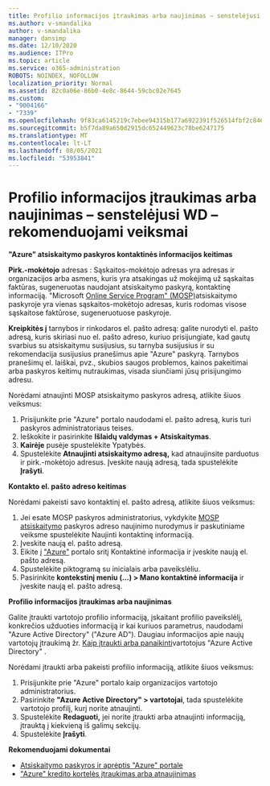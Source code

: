 ```yaml
---
title: Profilio informacijos įtraukimas arba naujinimas – senstelėjusi WD – rekomenduojami veiksmai
ms.author: v-smandalika
author: v-smandalika
manager: dansimp
ms.date: 12/10/2020
ms.audience: ITPro
ms.topic: article
ms.service: o365-administration
ROBOTS: NOINDEX, NOFOLLOW
localization_priority: Normal
ms.assetid: 82c0a06e-86b0-4e8c-8644-59cbc02e7645
ms.custom:
- "9004166"
- "7339"
ms.openlocfilehash: 9f83ca6145219c7ebee94315b177a6922391f526514fbf2c846f9a26a44228ba
ms.sourcegitcommit: b5f7da89a650d2915dc652449623c78be6247175
ms.translationtype: MT
ms.contentlocale: lt-LT
ms.lasthandoff: 08/05/2021
ms.locfileid: "53953841"
---
```

# <a name="add-or-update-profile-information---legacy-wd---recommended-steps"></a>Profilio informacijos įtraukimas arba naujinimas – senstelėjusi WD – rekomenduojami veiksmai

**"Azure" atsiskaitymo paskyros kontaktinės informacijos keitimas**

**Pirk.-mokėtojo** adresas : Sąskaitos-mokėtojo adresas yra adresas ir organizacijos arba asmens, kuris yra atsakingas už mokėjimą už sąskaitas faktūras, sugeneruotas naudojant atsiskaitymo paskyrą, kontaktinę informaciją. "Microsoft [Online Service Program" (MOSP)](https://docs.microsoft.com/azure/cost-management-billing/manage/change-azure-account-profile#update-an-mosp-billing-account-address)atsiskaitymo paskyroje yra vienas sąskaitos-mokėtojo adresas, kuris rodomas visose sąskaitose faktūrose, sugeneruotuose paskyroje.

**Kreipkitės į** tarnybos ir rinkodaros el. pašto adresą: galite nurodyti el. pašto adresą, kuris skiriasi nuo el. pašto adreso, kuriuo prisijungiate, kad gautų svarbius su atsiskaitymu susijusius, su tarnyba susijusius ir su rekomendacija susijusius pranešimus apie "Azure" paskyrą. [](https://docs.microsoft.com/azure/cost-management-billing/manage/change-azure-account-profile#change-your-contact-email-address) Tarnybos pranešimų el. laiškai, pvz., skubios saugos problemos, kainos pakeitimai arba paskyros keitimų nutraukimas, visada siunčiami jūsų prisijungimo adresu.

Norėdami atnaujinti MOSP atsiskaitymo paskyros adresą, atlikite šiuos veiksmus:
1. Prisijunkite prie "Azure" portalo naudodami el. pašto adresą, kuris turi paskyros administratoriaus teises.
2. Ieškokite ir pasirinkite **Išlaidų valdymas + Atsiskaitymas**. 
3. **Kairėje** pusėje spustelėkite Ypatybės. 
4. Spustelėkite **Atnaujinti atsiskaitymo adresą,** kad atnaujinsite parduotus ir pirk.-mokėtojo adresus. Įveskite naują adresą, tada spustelėkite **Įrašyti**.

**Kontakto el. pašto adreso keitimas** 

Norėdami pakeisti savo kontaktinį el. pašto adresą, atlikite šiuos veiksmus:
1. Jei esate MOSP paskyros administratorius, vykdykite [MOSP atsiskaitymo](https://docs.microsoft.com/azure/cost-management-billing/manage/change-azure-account-profile#update-an-mosp-billing-account-address) paskyros adreso  naujinimo nurodymus ir paskutiniame veiksme spustelėkite Naujinti kontaktinę informaciją. 
2. Įveskite naują el. pašto adresą. 
3. Eikite į ["Azure"](https://ms.portal.azure.com/) portalo sritį Kontaktinė informacija ir įveskite naują el. pašto adresą. 
4. Spustelėkite piktogramą su inicialais arba paveikslėliu. 
5. Pasirinkite **kontekstinį meniu (...) > Mano kontaktinė informacija** ir įveskite naują el. pašto adresą.

**Profilio informacijos įtraukimas arba naujinimas**

Galite įtraukti vartotojo profilio informaciją, įskaitant profilio paveikslėlį, konkrečios užduoties informaciją ir kai kuriuos parametrus, naudodami "Azure Active Directory" ("Azure AD"). Daugiau informacijos apie naujų vartotojų įtraukimą žr. [Kaip įtraukti arba panaikinti](https://docs.microsoft.com/azure/active-directory/fundamentals/add-users-azure-active-directory)vartotojus "Azure Active Directory" .

Norėdami įtraukti arba pakeisti profilio informaciją, atlikite šiuos veiksmus:

1. Prisijunkite prie "Azure" portalo kaip organizacijos vartotojo administratorius.
2. Pasirinkite **"Azure Active Directory" > vartotojai**, tada spustelėkite vartotojo profilį, kurį norite atnaujinti. 
3. Spustelėkite **Redaguoti,** jei norite įtraukti arba atnaujinti informaciją, įtrauktą į kiekvieną iš galimų sekcijų. 
4. Spustelėkite **Įrašyti**.

**Rekomenduojami dokumentai**

- [Atsiskaitymo paskyros ir aprėptis "Azure" portale](https://docs.microsoft.com/azure/cost-management-billing/manage/view-all-accounts) 
- ["Azure" kredito kortelės įtraukimas arba atnaujinimas](https://docs.microsoft.com/azure/cost-management-billing/manage/change-credit-card)


